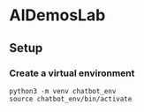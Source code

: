 # AIDemosLab

## Setup

### Create a virtual environment
```
python3 -m venv chatbot_env
source chatbot_env/bin/activate
```